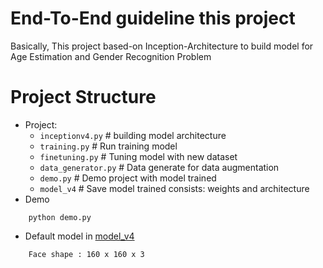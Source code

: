 # End-To-End guideline this project
Basically, This project based-on Inception-Architecture to build model for Age Estimation and Gender Recognition Problem
# Project Structure
- Project: 
	- ```inceptionv4.py```        # building model architecture
	- ```training.py```		# Run training model
	- ```finetuning.py```		# Tuning model with new dataset
	- ```data_generator.py```	# Data generate for data augmentation
	- ```demo.py```		# Demo project with model trained
	- ```model_v4```		# Save model trained consists: weights and architecture
- Demo
```
	python demo.py
```
- Default model in [model_v4](https://github.com/docongminh/joint-multi-task-age-estimation-gender-recognition-using-cnn/tree/master/model_v4)
```
	Face shape : 160 x 160 x 3
```
	
